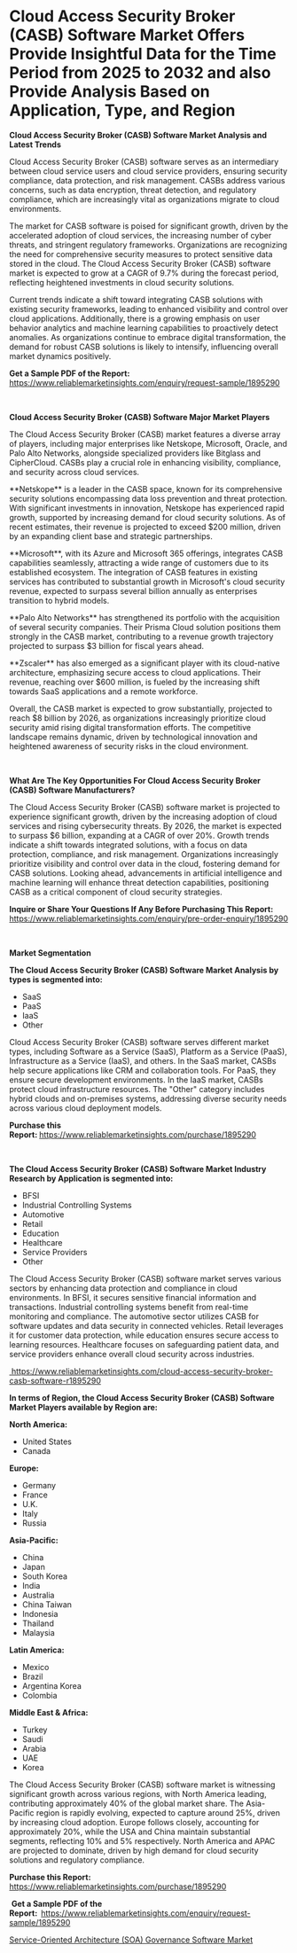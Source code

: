 <p><h1>Cloud Access Security Broker (CASB) Software Market Offers Provide Insightful Data for the Time Period from 2025 to 2032 and also Provide Analysis Based on Application, Type, and Region</h1></p><p><strong>Cloud Access Security Broker (CASB) Software Market Analysis and Latest Trends</strong></p>
<p><p>Cloud Access Security Broker (CASB) software serves as an intermediary between cloud service users and cloud service providers, ensuring security compliance, data protection, and risk management. CASBs address various concerns, such as data encryption, threat detection, and regulatory compliance, which are increasingly vital as organizations migrate to cloud environments.</p><p>The market for CASB software is poised for significant growth, driven by the accelerated adoption of cloud services, the increasing number of cyber threats, and stringent regulatory frameworks. Organizations are recognizing the need for comprehensive security measures to protect sensitive data stored in the cloud. The Cloud Access Security Broker (CASB) software market is expected to grow at a CAGR of 9.7% during the forecast period, reflecting heightened investments in cloud security solutions.</p><p>Current trends indicate a shift toward integrating CASB solutions with existing security frameworks, leading to enhanced visibility and control over cloud applications. Additionally, there is a growing emphasis on user behavior analytics and machine learning capabilities to proactively detect anomalies. As organizations continue to embrace digital transformation, the demand for robust CASB solutions is likely to intensify, influencing overall market dynamics positively.</p></p>
<p><strong>Get a Sample PDF of the Report:&nbsp;</strong> <a href="https://www.reliablemarketinsights.com/enquiry/request-sample/1895290?utm_campaign=1887&utm_medium=2&utm_source=Github&utm_content=ia&utm_term=14012025&utm_id=cloud-access-security-broker-casb-software">https://www.reliablemarketinsights.com/enquiry/request-sample/1895290</a></p>
<p>&nbsp;</p>
<p><strong>Cloud Access Security Broker (CASB) Software Major Market Players</strong></p>
<p><p>The Cloud Access Security Broker (CASB) market features a diverse array of players, including major enterprises like Netskope, Microsoft, Oracle, and Palo Alto Networks, alongside specialized providers like Bitglass and CipherCloud. CASBs play a crucial role in enhancing visibility, compliance, and security across cloud services.</p><p>**Netskope** is a leader in the CASB space, known for its comprehensive security solutions encompassing data loss prevention and threat protection. With significant investments in innovation, Netskope has experienced rapid growth, supported by increasing demand for cloud security solutions. As of recent estimates, their revenue is projected to exceed $200 million, driven by an expanding client base and strategic partnerships.</p><p>**Microsoft**, with its Azure and Microsoft 365 offerings, integrates CASB capabilities seamlessly, attracting a wide range of customers due to its established ecosystem. The integration of CASB features in existing services has contributed to substantial growth in Microsoft's cloud security revenue, expected to surpass several billion annually as enterprises transition to hybrid models.</p><p>**Palo Alto Networks** has strengthened its portfolio with the acquisition of several security companies. Their Prisma Cloud solution positions them strongly in the CASB market, contributing to a revenue growth trajectory projected to surpass $3 billion for fiscal years ahead.</p><p>**Zscaler** has also emerged as a significant player with its cloud-native architecture, emphasizing secure access to cloud applications. Their revenue, reaching over $600 million, is fueled by the increasing shift towards SaaS applications and a remote workforce.</p><p>Overall, the CASB market is expected to grow substantially, projected to reach $8 billion by 2026, as organizations increasingly prioritize cloud security amid rising digital transformation efforts. The competitive landscape remains dynamic, driven by technological innovation and heightened awareness of security risks in the cloud environment.</p></p>
<p>&nbsp;</p>
<p><strong>What Are The Key Opportunities For Cloud Access Security Broker (CASB) Software Manufacturers?</strong></p>
<p><p>The Cloud Access Security Broker (CASB) software market is projected to experience significant growth, driven by the increasing adoption of cloud services and rising cybersecurity threats. By 2026, the market is expected to surpass $6 billion, expanding at a CAGR of over 20%. Growth trends indicate a shift towards integrated solutions, with a focus on data protection, compliance, and risk management. Organizations increasingly prioritize visibility and control over data in the cloud, fostering demand for CASB solutions. Looking ahead, advancements in artificial intelligence and machine learning will enhance threat detection capabilities, positioning CASB as a critical component of cloud security strategies.</p></p>
<p><strong>Inquire or Share Your Questions If Any Before Purchasing This Report:</strong> <a href="https://www.reliablemarketinsights.com/enquiry/pre-order-enquiry/1895290?utm_campaign=1887&utm_medium=2&utm_source=Github&utm_content=ia&utm_term=14012025&utm_id=cloud-access-security-broker-casb-software">https://www.reliablemarketinsights.com/enquiry/pre-order-enquiry/1895290</a></p>
<p>&nbsp;</p>
<p><strong>Market Segmentation</strong></p>
<p><strong>The Cloud Access Security Broker (CASB) Software Market Analysis by types is segmented into:</strong></p>
<p><ul><li>SaaS</li><li>PaaS</li><li>IaaS</li><li>Other</li></ul></p>
<p><p>Cloud Access Security Broker (CASB) software serves different market types, including Software as a Service (SaaS), Platform as a Service (PaaS), Infrastructure as a Service (IaaS), and others. In the SaaS market, CASBs help secure applications like CRM and collaboration tools. For PaaS, they ensure secure development environments. In the IaaS market, CASBs protect cloud infrastructure resources. The "Other" category includes hybrid clouds and on-premises systems, addressing diverse security needs across various cloud deployment models.</p></p>
<p><strong>Purchase this Report:&nbsp;</strong><a href="https://www.reliablemarketinsights.com/purchase/1895290?utm_campaign=1887&utm_medium=2&utm_source=Github&utm_content=ia&utm_term=14012025&utm_id=cloud-access-security-broker-casb-software">https://www.reliablemarketinsights.com/purchase/1895290</a></p>
<p>&nbsp;</p>
<p><strong>The Cloud Access Security Broker (CASB) Software Market Industry Research by Application is segmented into:</strong></p>
<p><ul><li>BFSI</li><li>Industrial Controlling Systems</li><li>Automotive</li><li>Retail</li><li>Education</li><li>Healthcare</li><li>Service Providers</li><li>Other</li></ul></p>
<p><p>The Cloud Access Security Broker (CASB) software market serves various sectors by enhancing data protection and compliance in cloud environments. In BFSI, it secures sensitive financial information and transactions. Industrial controlling systems benefit from real-time monitoring and compliance. The automotive sector utilizes CASB for software updates and data security in connected vehicles. Retail leverages it for customer data protection, while education ensures secure access to learning resources. Healthcare focuses on safeguarding patient data, and service providers enhance overall cloud security across industries.</p></p>
<p><a href="https://www.reliablemarketinsights.com/cloud-access-security-broker-casb-software-r1895290?utm_campaign=1887&utm_medium=2&utm_source=Github&utm_content=ia&utm_term=14012025&utm_id=cloud-access-security-broker-casb-software">&nbsp;https://www.reliablemarketinsights.com/cloud-access-security-broker-casb-software-r1895290</a></p>
<p><strong>In terms of Region, the Cloud Access Security Broker (CASB) Software Market Players available by Region are:</strong></p>
<p>
    <p> <strong> North America: </strong>
        <ul>
            <li>United States</li>
            <li>Canada</li>
        </ul>
        </p> 
    <p> <strong> Europe: </strong>
        <ul>
            <li>Germany</li>
            <li>France</li>
            <li>U.K.</li>
            <li>Italy</li>
            <li>Russia</li>
        </ul>
        </p> 
    <p> <strong> Asia-Pacific: </strong>
        <ul>
            <li>China</li>
            <li>Japan</li>
            <li>South Korea</li>
            <li>India</li>
            <li>Australia</li>
            <li>China Taiwan</li>
            <li>Indonesia</li>
            <li>Thailand</li>
            <li>Malaysia</li>
        </ul>
        </p> 
    <p> <strong> Latin America: </strong>
        <ul>
            <li>Mexico</li>
            <li>Brazil</li>
            <li>Argentina Korea</li>
            <li>Colombia</li>
        </ul>
        </p> 
    <p> <strong> Middle East & Africa: </strong>
        <ul>
            <li>Turkey</li>
            <li>Saudi</li>
            <li>Arabia</li>
            <li>UAE</li>
            <li>Korea</li>
        </ul>
    </p>
    </p>
<p><p>The Cloud Access Security Broker (CASB) software market is witnessing significant growth across various regions, with North America leading, contributing approximately 40% of the global market share. The Asia-Pacific region is rapidly evolving, expected to capture around 25%, driven by increasing cloud adoption. Europe follows closely, accounting for approximately 20%, while the USA and China maintain substantial segments, reflecting 10% and 5% respectively. North America and APAC are projected to dominate, driven by high demand for cloud security solutions and regulatory compliance.</p></p>
<p><strong>Purchase this Report: </strong><a href="https://www.reliablemarketinsights.com/purchase/1895290?utm_campaign=1887&utm_medium=2&utm_source=Github&utm_content=ia&utm_term=14012025&utm_id=cloud-access-security-broker-casb-software">https://www.reliablemarketinsights.com/purchase/1895290</a></p>
<p>&nbsp;<strong>Get a Sample PDF of the Report:&nbsp;&nbsp;</strong><a href="https://www.reliablemarketinsights.com/enquiry/request-sample/1895290?utm_campaign=1887&utm_medium=2&utm_source=Github&utm_content=ia&utm_term=14012025&utm_id=cloud-access-security-broker-casb-software">https://www.reliablemarketinsights.com/enquiry/request-sample/1895290</a></p>
<p><strong></strong></p>
<p><p><a href="https://github.com/julyju69/Market-Research-Report-List-5/blob/main/service-oriented-architecture-soa-governance-software-market.md?utm_campaign=1887&utm_medium=2&utm_source=Github&utm_content=ia&utm_term=14012025&utm_id=cloud-access-security-broker-casb-software">Service-Oriented Architecture (SOA) Governance Software Market</a></p></p>